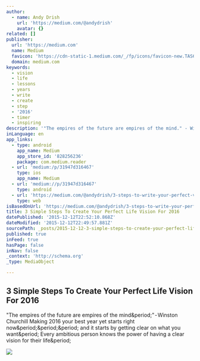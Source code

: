 ```yaml
---
author:
  - name: Andy Drish
    url: 'https://medium.com/@andydrish'
    avatar: {}
related: []
publisher:
  url: 'https://medium.com'
  name: Medium
  favicon: 'https://cdn-static-1.medium.com/_/fp/icons/favicon-new.TAS6uQ-Y7kcKgi0xjcYHXw.ico'
  domain: medium.com
keywords:
  - vision
  - life
  - lessons
  - years
  - write
  - create
  - step
  - '2016'
  - timer
  - inspiring
description: '"The empires of the future are empires of the mind." - Winston Churchill Making 2016 your best year yet starts right now... and it starts by getting clear on what you want. Every ambitious person knows the power of having a clear vision for their life.'
inLanguage: en
app_links:
  - type: android
    app_name: Medium
    app_store_id: '828256236'
    package: com.medium.reader
  - url: 'medium:/p/31947d316467'
    type: ios
    app_name: Medium
  - url: 'medium://p/31947d316467'
    type: android
  - url: 'https://medium.com/@andydrish/3-steps-to-write-your-perfect-vision-for-2016-31947d316467'
    type: web
isBasedOnUrl: 'https://medium.com/@andydrish/3-steps-to-write-your-perfect-vision-for-2016-31947d316467#.jg47mr37a'
title: 3 Simple Steps To Create Your Perfect Life Vision For 2016
datePublished: '2015-12-12T22:52:10.868Z'
dateModified: '2015-12-12T22:49:57.881Z'
sourcePath: _posts/2015-12-12-3-simple-steps-to-create-your-perfect-life-vision-for-2016.md
published: true
inFeed: true
hasPage: false
inNav: false
_context: 'http://schema.org'
_type: MediaObject

---
```

<article style=""><h1>3 Simple Steps To Create Your Perfect Life Vision For 2016</h1><p>"The empires of the future are empires of the mind&amp;period;" - Winston Churchill Making 2016 your best year yet starts right now&amp;period;&amp;period;&amp;period; and it starts by getting clear on what you want&amp;period; Every ambitious person knows the power of having a clear vision for their life&amp;period;</p><img src="https://cdn-images-1.medium.com/max/800/1*lmB7_h6GU-YGL4Lt9rlKbw.jpeg" /></article>